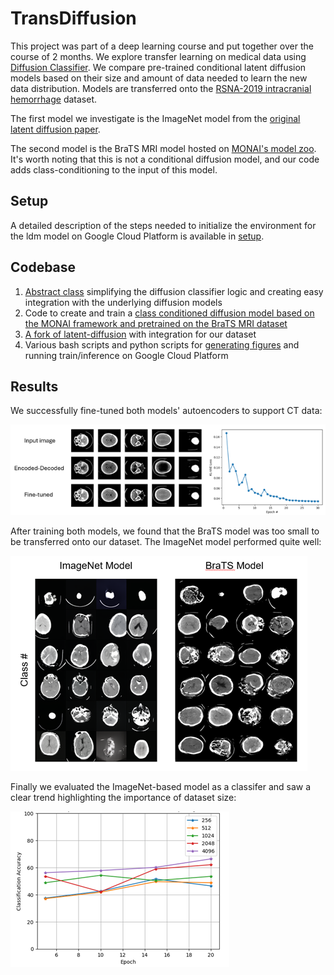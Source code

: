# TransDiffusion

This project was part of a deep learning course and put together over the course of 2 months. We explore transfer learning on medical data using [Diffusion Classifier](https://diffusion-classifier.github.io/). We compare pre-trained conditional latent diffusion models based on their size and amount of data needed to learn the new data distribution. Models are transferred onto the [RSNA-2019 intracranial hemorrhage](https://www.kaggle.com/c/rsna-intracranial-hemorrhage-detection) dataset.

The first model we investigate is the ImageNet model from the [original latent diffusion paper](https://github.com/CompVis/latent-diffusion/tree/main).

The second model is the BraTS MRI model hosted on [MONAI's model zoo](https://monai.io/model-zoo). It's worth noting that this is not a conditional diffusion model, and our code adds class-conditioning to the input of this model.

## Setup

A detailed description of the steps needed to initialize the environment for the ldm model on Google Cloud Platform is available in [setup](./setup/setup.md).

## Codebase
1. [Abstract class](./diffusion_classifier/) simplifying the diffusion classifier logic and creating easy integration with the underlying diffusion models
2. Code to create and train a [class conditioned diffusion model based on the MONAI framework and pretrained on the BraTS MRI dataset](./brats-mri/brats_mri_class_cond/)
3. [A fork of latent-diffusion](./latent-diffusion/) with integration for our dataset
4. Various bash scripts and python scripts for [generating figures](./figures/) and running train/inference on Google Cloud Platform

## Results
We successfully fine-tuned both models' autoencoders to support CT data:

![image](./figures/KLVAE.png)

After training both models, we found that the BraTS model was too small to be transferred onto our dataset. The ImageNet model performed quite well:

![image](./figures/DiffusionGeneration.png)

Finally we evaluated the ImageNet-based model as a classifer and saw a clear trend highlighting the importance of dataset size:

![image](./figures/DataSize.png)